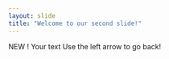 ```yaml
---
layout: slide
title: "Welcome to our second slide!"
---
```

NEW ! Your text
Use the left arrow to go back!
